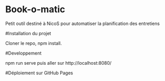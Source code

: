 # Book-o-matic
Petit outil destiné à NicoS pour automatiser la planification des entretiens

#Installation du projet

Cloner le repo, npm install.

#Developpement

npm run serve puis aller sur http://localhost:8080/

#Déploiement sur GitHub Pages
